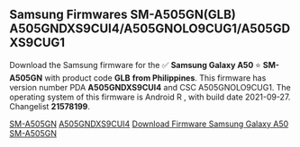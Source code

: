 <h2>Samsung Firmwares SM-A505GN(GLB) A505GNDXS9CUI4/A505GNOLO9CUG1/A505GDXS9CUG1</h2>
Download the Samsung firmware for the ✅ <strong>Samsung Galaxy A50 </strong> ⭐ <strong>SM-A505GN</strong> with product code <strong>GLB</strong> <strong> from Philippines</strong>. This firmware has version number PDA <strong>A505GNDXS9CUI4</strong> and CSC A505GNOLO9CUG1. The operating system of this firmware is Android R , with build date 2021-09-27. Changelist <strong>21578199</strong>.


[SM-A505GN](https://samfirm.shop/samsung/model/SM-A505GN)
[A505GNDXS9CUI4](https://samfirm.shop/samsung/pda/A505GNDXS9CUI4)
[Download Firmware Samsung Galaxy A50 SM-A505GN](https://samfirm.shop/samsung/firmware/460145)
